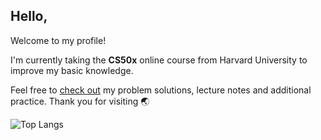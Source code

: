 ## Hello,

Welcome to my profile!

I'm currently taking the **CS50x** online course from Harvard University to improve my basic knowledge.

Feel free to [check out](https://github.com/raydtutto/harvard-cs50x-2024) my problem solutions, lecture notes and additional practice. Thank you for visiting 🌏

![Top Langs](https://github-readme-stats.vercel.app/api/top-langs/?username=raydtutto&layout=compact)
